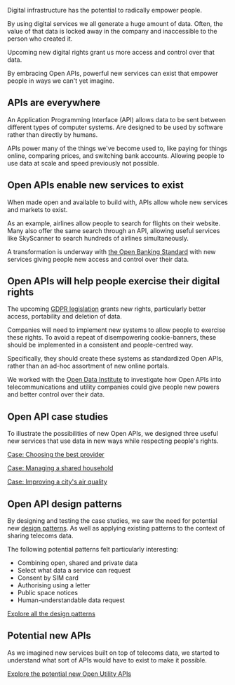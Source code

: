 Digital infrastructure has the potential to radically empower people.

By using digital services we all generate a huge amount of data. Often, the value of that data is locked away in the company and inaccessible to the person who created it.

Upcoming new digital rights grant us more access and control over that data.

By embracing Open APIs, powerful new services can exist that empower people in ways we can't yet imagine.

## APIs are everywhere

An Application Programming Interface (API) allows data to be sent between different types of computer systems. Are designed to be used by software rather than directly by humans. 

APIs power many of the things we've become used to, like paying for things online, comparing prices, and switching bank accounts. Allowing people to use data at scale and speed previously not possible.   

## Open APIs enable new services to exist

When made open and available to build with, APIs allow whole new services and markets to exist.

As an example, airlines allow people to search for flights on their website. Many also offer the same search through an API, allowing useful services like SkyScanner to search hundreds of airlines simultaneously.

A transformation is underway with [the Open Banking Standard](https://www.openbanking.org.uk) with new services giving people new access and control over their data.

## Open APIs will help people exercise their digital rights

The upcoming [GDPR legislation](#) grants new rights, particularly better access, portability and deletion of data.

Companies will need to implement new systems to allow people to exercise these rights. To avoid a repeat of disempowering cookie-banners, these should be implemented in a consistent and people-centred way.

Specifically, they should create these systems as standardized Open APIs, rather than an ad-hoc assortment of new online portals.

We worked with the [Open Data Institute](https://theodi.org) to investigate how Open APIs into telecommunications and utility companies could give people new powers and better control over their data.

## Open API case studies

To illustrate the possibilities of new Open APIs, we designed three useful new services that use data in new ways while respecting people's rights.

[Case: Choosing the best provider](/case-choosing-the-best-provider)

[Case: Managing a shared household](/case-managing-a-shared-household)

[Case: Improving a city's air quality](/case-improving-a-citys-air-quality)


## Open API design patterns

By designing and testing the case studies, we saw the need for potential new [design patterns](https://vimeo.com/231723090). As well as applying existing patterns to the context of sharing telecoms data. 

The following potential patterns felt particularly interesting:

*   Combining open, shared and private data
*   Select what data a service can request
*   Consent by SIM card
*   Authorising using a letter
*   Public space notices
*   Human-understandable data request

[Explore all the design patterns](/design-patterns-for-open-apis)


## Potential new APIs

As we imagined new services built on top of telecoms data, we started to understand what sort of APIs would have to exist to make it possible.

[Explore the potential new Open Utility APIs](/potential-new-apis)
